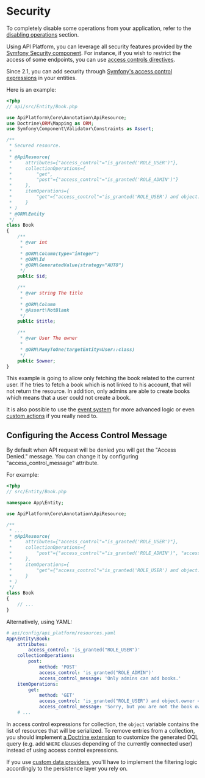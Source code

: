# Security

To completely disable some operations from your application, refer to the [disabling operations](operations.md#enabling-and-disabling-operations)
section.

Using API Platform, you can leverage all security features provided by the [Symfony Security component](http://symfony.com/doc/current/book/security.html).
For instance, if you wish to restrict the access of some endpoints, you can use [access controls directives](http://symfony.com/doc/current/book/security.html#securing-url-patterns-access-control).

Since 2.1, you can add security through [Symfony's access control expressions](https://symfony.com/doc/current/expressions.html#security-complex-access-controls-with-expressions) in your entities.

Here is an example:

```php
<?php
// api/src/Entity/Book.php

use ApiPlatform\Core\Annotation\ApiResource;
use Doctrine\ORM\Mapping as ORM;
use Symfony\Component\Validator\Constraints as Assert;

/**
 * Secured resource.
 *
 * @ApiResource(
 *     attributes={"access_control"="is_granted('ROLE_USER')"},
 *     collectionOperations={
 *         "get",
 *         "post"={"access_control"="is_granted('ROLE_ADMIN')"}
 *     },
 *     itemOperations={
 *         "get"={"access_control"="is_granted('ROLE_USER') and object.owner == user"}
 *     }
 * )
 * @ORM\Entity
 */
class Book
{
    /**
     * @var int
     *
     * @ORM\Column(type="integer")
     * @ORM\Id
     * @ORM\GeneratedValue(strategy="AUTO")
     */
    public $id;

    /**
     * @var string The title
     *
     * @ORM\Column
     * @Assert\NotBlank
     */
    public $title;

    /**
     * @var User The owner
     *
     * @ORM\ManyToOne(targetEntity=User::class)
     */
    public $owner;
}
```

This example is going to allow only fetching the book related to the current user. If he tries to fetch a book which is not
linked to his account, that will not return the resource. In addition, only admins are able to create books which means
that a user could not create a book.

It is also possible to use the [event system](events.md) for more advanced logic or even [custom actions](operations.md#creating-custom-operations-and-controllers)
if you really need to.

## Configuring the Access Control Message

By default when API request will be denied you will get the "Access Denied." message.
You can change it by configuring "access\_control\_message" attribute.

For example:

```php
<?php
// src/Entity/Book.php

namespace App\Entity;

use ApiPlatform\Core\Annotation\ApiResource;

/**
 * ...
 * @ApiResource(
 *     attributes={"access_control"="is_granted('ROLE_USER')"},
 *     collectionOperations={
 *         "post"={"access_control"="is_granted('ROLE_ADMIN')", "access_control_message"="Only admins can add books."}
 *     },
 *     itemOperations={
 *         "get"={"access_control"="is_granted('ROLE_USER') and object.owner == user", "access_control_message"="Sorry, but you are not the book owner."}
 *     }
 * )
 */
class Book
{
    // ...
}
```

Alternatively, using YAML:

```yaml
# api/config/api_platform/resources.yaml
App\Entity\Book:
    attributes:
        access_control: 'is_granted("ROLE_USER")'
    collectionOperations:
        post:
            method: 'POST'
            access_control: 'is_granted("ROLE_ADMIN")'
            access_control_message: 'Only admins can add books.'
    itemOperations:
        get:
            method: 'GET'
            access_control: 'is_granted("ROLE_USER") and object.owner == user'
            access_control_message: 'Sorry, but you are not the book owner.'
    # ...
```

In access control expressions for collection, the `object` variable contains the list of resources that will be serialized.
To remove entries from a collection, you should implement [a Doctrine extension](extensions.md) to customize the generated DQL query (e.g. add `WHERE` clauses depending of the currently connected user) instead of using access control expressions.

If you use [custom data providers](data-providers.md), you'll have to implement the filtering logic accordingly to the persistence layer you rely on.

